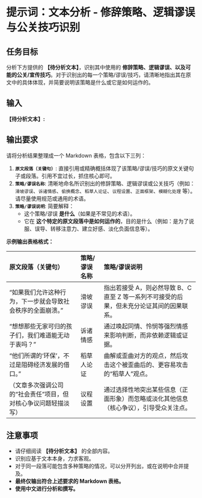 # 提示词：文本分析 - 修辞策略、逻辑谬误与公关技巧识别

## 任务目标

分析下方提供的 **【待分析文本】**，识别其中使用的 **修辞策略、逻辑谬误、以及可能的公关/宣传技巧**。对于识别出的每一个策略/谬误/技巧，请清晰地指出其在原文中的具体体现，并简要说明该策略是什么或它是如何运作的。

## 输入

**【待分析文本】:**

## 输出要求

请将分析结果整理成一个 Markdown 表格，包含以下三列：

1.  **`原文段落（关键句）`**: 直接引用或精确概括体现了该策略/谬误/技巧的原文关键句子或段落。引用不宜过长，抓住核心即可。
2.  **`策略/谬误名称`**: 清晰地命名所识别出的修辞策略、逻辑谬误或公关技巧（例如：`滑坡谬误`、`诉诸情感`、`偷换概念`、`稻草人论证`、`议程设置`、`正面框架`、`模糊化处理` 等）。请尽量使用规范或通用的术语。
3.  **`策略/谬误说明`**: 简要解释：
    *   这个策略/谬误 **是什么**（如果是不常见的术语）。
    *   它在 **这个特定的原文段落中是如何运作的**，目的是什么（例如：是为了说服、误导、转移注意力、建立好感、淡化负面信息等）。

**示例输出表格格式：**

| 原文段落（关键句）                                       | 策略/谬误名称 | 策略/谬误说明                                                                 |
| :------------------------------------------------------- | :------------ | :---------------------------------------------------------------------------- |
| “如果我们允许这种行为，下一步就会导致社会秩序的全面崩溃。”     | 滑坡谬误      | 指出若接受 A，则必然导致 B、C 直至 Z 等一系列不可接受的后果，但未充分论证其间的因果联系。 |
| “想想那些无家可归的孩子们，我们难道能无动于衷吗？”           | 诉诸情感      | 通过唤起同情、怜悯等强烈情感来影响判断，而非依赖逻辑或证据。                    |
| “他们所谓的‘环保’，不过是阻碍经济发展的借口。”             | 稻草人论证    | 曲解或歪曲对方的观点，然后攻击这个被歪曲后的、更容易攻击的“稻草人”观点。          |
| （文章多次强调公司的“社会责任”项目，但对核心争议问题轻描淡写） | 议程设置      | 通过选择性地突出某些信息（正面形象）而忽略或淡化其他信息（核心争议），引导受众关注点。 |

## 注意事项

*   请仔细阅读 **【待分析文本】** 的全部内容。
*   识别应基于文本本身，力求客观。
*   对于同一段落可能包含多种策略的情况，可以分开列出，或在说明中合并提及。
*   **最终仅输出符合上述要求的 Markdown 表格。**
*   **使用中文进行分析和撰写。**
